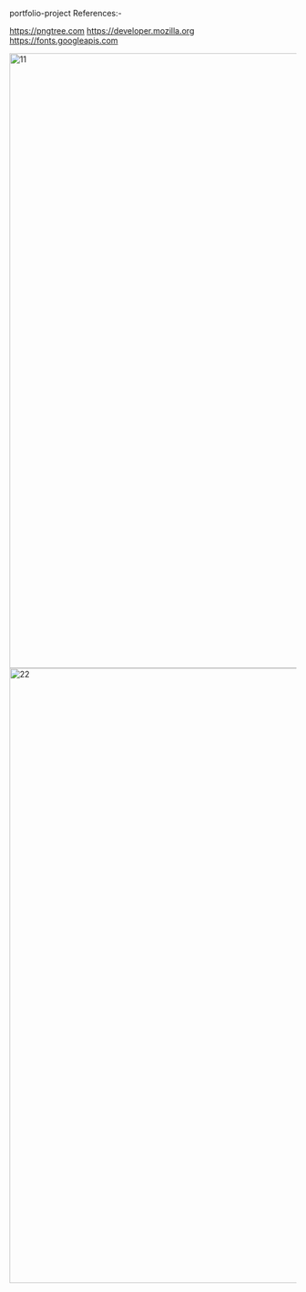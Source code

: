 portfolio-project References:-

https://pngtree.com
https://developer.mozilla.org
https://fonts.googleapis.com


<img width="1919" height="1079" alt="11" src="https://github.com/user-attachments/assets/ac68b8b3-04e0-452f-9f4c-9366bf885e75" />

<img width="1919" height="1079" alt="22" src="https://github.com/user-attachments/assets/bd268605-72b0-4c08-a790-9a5965953827" />
